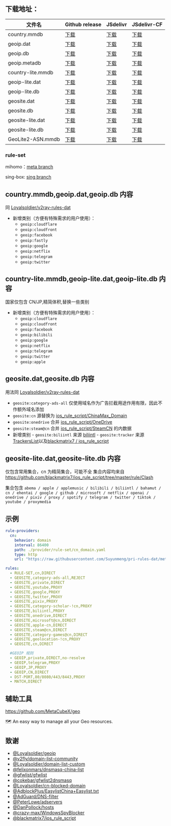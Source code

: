 ## **下载地址**：

| 文件名              | Github release                                                                                                            | JSdelivr                                                                                                                           | JSdelivr-CF                                                                                                                              |
|---------------------|---------------------------------------------------------------------------------------------------------------------------|------------------------------------------------------------------------------------------------------------------------------------|------------------------------------------------------------------------------------------------------------------------------------------|
| country.mmdb        | [下载](https://github.com/Suyunmeng/pri-rules-dat/releases/download/latest/country.mmdb)                                 | [下载](https://cdn.jsdelivr.net/gh/Suyunmeng/pri-rules-dat@release/country.mmdb)                                                  | [下载](https://testingcf.jsdelivr.net/gh/Suyunmeng/pri-rules-dat@release/country.mmdb)                                                  |
| geoip.dat           | [下载](https://github.com/Suyunmeng/pri-rules-dat/releases/download/latest/geoip.dat)                                    | [下载](https://cdn.jsdelivr.net/gh/Suyunmeng/pri-rules-dat@release/geoip.dat)                                                       | [下载](https://testingcf.jsdelivr.net/gh/Suyunmeng/pri-rules-dat@release/geoip.dat)                                                       |
| geoip.db            | [下载](https://github.com/Suyunmeng/pri-rules-dat/releases/download/latest/geoip.db)                                     | [下载](https://cdn.jsdelivr.net/gh/Suyunmeng/pri-rules-dat@release/geoip.db)                                                        | [下载](https://testingcf.jsdelivr.net/gh/Suyunmeng/pri-rules-dat@release/geoip.db)                                                        |
| geoip.metadb        | [下载](https://github.com/Suyunmeng/pri-rules-dat/releases/download/latest/geoip.metadb)                                 | [下载](https://cdn.jsdelivr.net/gh/Suyunmeng/pri-rules-dat@release/geoip.metadb)                                                    | [下载](https://testingcf.jsdelivr.net/gh/Suyunmeng/pri-rules-dat@release/geoip.metadb)                                                    |
| country-lite.mmdb   | [下载](https://github.com/Suyunmeng/pri-rules-dat/releases/download/latest/country-lite.mmdb)                            | [下载](https://cdn.jsdelivr.net/gh/Suyunmeng/pri-rules-dat@release/country-lite.mmdb)                                               | [下载](https://testingcf.jsdelivr.net/gh/Suyunmeng/pri-rules-dat@release/country-lite.mmdb)                                               |
| geoip-lite.dat      | [下载](https://github.com/Suyunmeng/pri-rules-dat/releases/download/latest/geoip-lite.dat)                               | [下载](https://cdn.jsdelivr.net/gh/Suyunmeng/pri-rules-dat@release/geoip-lite.dat)                                                  | [下载](https://testingcf.jsdelivr.net/gh/Suyunmeng/pri-rules-dat@release/geoip-lite.dat)                                                  |
| geoip-lite.db       | [下载](https://github.com/Suyunmeng/pri-rules-dat/releases/download/latest/geoip-lite.db)                                | [下载](https://cdn.jsdelivr.net/gh/Suyunmeng/pri-rules-dat@release/geoip-lite.db)                                                   | [下载](https://testingcf.jsdelivr.net/gh/Suyunmeng/pri-rules-dat@release/geoip-lite.db)                                                   |
| geosite.dat         | [下载](https://github.com/Suyunmeng/pri-rules-dat/releases/download/latest/geosite.dat)                                  | [下载](https://cdn.jsdelivr.net/gh/Suyunmeng/pri-rules-dat@release/geosite.dat)                                                     | [下载](https://testingcf.jsdelivr.net/gh/Suyunmeng/pri-rules-dat@release/geosite.dat)                                                     |
| geosite.db          | [下载](https://github.com/Suyunmeng/pri-rules-dat/releases/download/latest/geosite.db)                                   | [下载](https://cdn.jsdelivr.net/gh/Suyunmeng/pri-rules-dat@release/geosite.db)                                                      | [下载](https://testingcf.jsdelivr.net/gh/Suyunmeng/pri-rules-dat@release/geosite.db)                                                      |
| geosite-lite.dat    | [下载](https://github.com/Suyunmeng/pri-rules-dat/releases/download/latest/geosite-lite.dat)                             | [下载](https://cdn.jsdelivr.net/gh/Suyunmeng/pri-rules-dat@release/geosite-lite.dat)                                                 | [下载](https://testingcf.jsdelivr.net/gh/Suyunmeng/pri-rules-dat@release/geosite-lite.dat)                                                 |
| geosite-lite.db     | [下载](https://github.com/Suyunmeng/pri-rules-dat/releases/download/latest/geosite-lite.db)                              | [下载](https://cdn.jsdelivr.net/gh/Suyunmeng/pri-rules-dat@release/geosite-lite.db)                                                 | [下载](https://testingcf.jsdelivr.net/gh/Suyunmeng/pri-rules-dat@release/geosite-lite.db)                                                 |
| GeoLite2-ASN.mmdb   | [下载](https://github.com/Suyunmeng/pri-rules-dat/releases/download/latest/GeoLite2-ASN.mmdb)                              | [下载](https://cdn.jsdelivr.net/gh/Suyunmeng/pri-rules-dat@release/GeoLite2-ASN.mmdb)                                                 | [下载](https://testingcf.jsdelivr.net/gh/Suyunmeng/pri-rules-dat@release/GeoLite2-ASN.mmdb)                                                 |

### **rule-set**

mihomo：[meta branch](https://github.com/Suyunmeng/pri-rules-dat/tree/meta)

sing-box: [sing branch](https://github.com/Suyunmeng/pri-rules-dat/tree/sing)

## **country.mmdb,geoip.dat,geoip.db 内容**

同 [Loyalsoldier/v2ray-rules-dat](https://github.com/Loyalsoldier/v2ray-rules-dat)

- 新增类别（方便有特殊需求的用户使用）：
  - `geoip:cloudflare`
  - `geoip:cloudfront`
  - `geoip:facebook`
  - `geoip:fastly`
  - `geoip:google`
  - `geoip:netflix`
  - `geoip:telegram`
  - `geoip:twitter`

## **country-lite.mmdb,geoip-lite.dat,geoip-lite.db 内容**

国家仅包含 CN/JP,精简体积,替换一些类别

- 新增类别（方便有特殊需求的用户使用）：
  - `geoip:cloudflare`
  - `geoip:cloudfront`
  - `geoip:facebook`
  - `geoip:bilibili`
  - `geoip:google`
  - `geoip:netflix`
  - `geoip:telegram`
  - `geoip:twitter`
  - `geoip:apple`

## **geosite.dat,geosite.db 内容**

用法同 [Loyalsoldier/v2ray-rules-dat](https://github.com/Loyalsoldier/v2ray-rules-dat)

- `geosite:category-ads-all` 仅使用域名作为广告拦截用途作用有限，因此不作额外域名添加
- `geosite:cn` 源替换为 [ios_rule_script/ChinaMax_Domain](https://github.com/blackmatrix7/ios_rule_script/tree/master/rule/Clash/ChinaMax)
- `geosite:onedrive` 合并 [ios_rule_script/OneDrive](https://github.com/blackmatrix7/ios_rule_script/tree/master/rule/Clash/OneDrive)
- `geosite:steam@cn` 合并 [ios_rule_script/SteamCN](https://github.com/blackmatrix7/ios_rule_script/tree/master/rule/Clash/SteamCN) 的内数据
- 新增类别 - `geosite:biliintl` 来源 [biliintl](https://raw.githubusercontent.com/xishang0128/rules/main/biliintl.list) - `geosite:tracker` 来源 [TrackersList](https://trackerslist.com/#/zh)以及[blackmatrix7
  /
  ios_rule_script](https://github.com/blackmatrix7/ios_rule_script/tree/master/rule/Clash/PrivateTracker)

## **geosite-lite.dat,geosite-lite.db 内容**

仅包含常用集合，cn 为精简集合，可能不全
集合内容均来自 https://github.com/blackmatrix7/ios_rule_script/tree/master/rule/Clash

集合包含 `abema / apple / applemusic / bilibili / biliintl / bahamut / cn / ehentai / google / github / microsoft / netflix / openai / onedrive / pixiv / proxy / spotify / telegram / twitter / tiktok / youtube / proxymedia`

## **示例**

```yaml
rule-providers:
  cn:
    behavior: domain
    interval: 86400
    path: ./provider/rule-set/cn_domain.yaml
    type: http
    url: "https://raw.githubusercontent.com/Suyunmeng/pri-rules-dat/meta/geo/geosite/cn.yaml"

rules:
  - RULE-SET,cn,DIRECT
  - GEOSITE,category-ads-all,REJECT
  - GEOSITE,private,DIRECT
  - GEOSITE,youtube,PROXY
  - GEOSITE,google,PROXY
  - GEOSITE,twitter,PROXY
  - GEOSITE,pixiv,PROXY
  - GEOSITE,category-scholar-!cn,PROXY
  - GEOSITE,biliintl,PROXY
  - GEOSITE,onedrive,DIRECT
  - GEOSITE,microsoft@cn,DIRECT
  - GEOSITE,apple-cn,DIRECT
  - GEOSITE,steam@cn,DIRECT
  - GEOSITE,category-games@cn,DIRECT
  - GEOSITE,geolocation-!cn,PROXY
  - GEOSITE,cn,DIRECT

  #GEOIP 规则
  - GEOIP,private,DIRECT,no-resolve
  - GEOIP,telegram,PROXY
  - GEOIP,JP,PROXY
  - GEOIP,CN,DIRECT
  - DST-PORT,80/8080/443/8443,PROXY
  - MATCH,DIRECT
```

## 辅助工具

https://github.com/MetaCubeX/geo

🗺 An easy way to manage all your Geo resources.

## 致谢

- [@Loyalsoldier/geoip](https://github.com/Loyalsoldier/geoip)
- [@v2fly/domain-list-community](https://github.com/v2fly/domain-list-community)
- [@Loyalsoldier/domain-list-custom](https://github.com/Loyalsoldier/domain-list-custom)
- [@felixonmars/dnsmasq-china-list](https://github.com/felixonmars/dnsmasq-china-list)
- [@gfwlist/gfwlist](https://github.com/gfwlist/gfwlist)
- [@cokebar/gfwlist2dnsmasq](https://github.com/cokebar/gfwlist2dnsmasq)
- [@Loyalsoldier/cn-blocked-domain](https://github.com/Loyalsoldier/cn-blocked-domain)
- [@AdblockPlus/EasylistChina+Easylist.txt](https://easylist-downloads.adblockplus.org/easylistchina+easylist.txt)
- [@AdGuard/DNS-filter](https://kb.adguard.com/en/general/adguard-ad-filters#dns-filter)
- [@PeterLowe/adservers](https://pgl.yoyo.org/adservers)
- [@DanPollock/hosts](https://someonewhocares.org/hosts)
- [@crazy-max/WindowsSpyBlocker](https://github.com/crazy-max/WindowsSpyBlocker)
- [@blackmatrix7/ios_rule_script](https://github.com/blackmatrix7/ios_rule_script)
